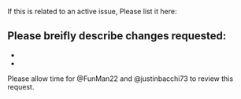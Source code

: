 If this is related to an active issue, Please list it here: 

Please breifly describe changes requested:
 - 
 -
 -

Please allow time for @FunMan22 and @justinbacchi73 to review this request.
